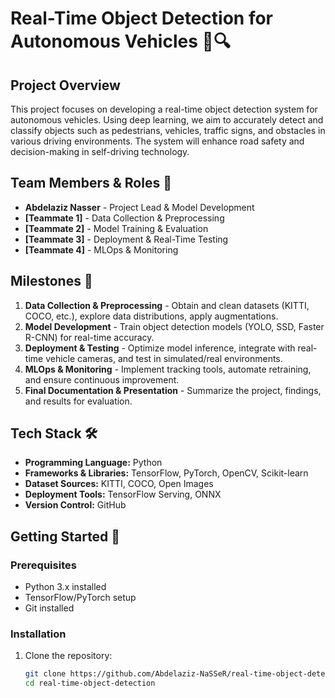 # Real-Time Object Detection for Autonomous Vehicles 🚗🔍  

## Project Overview  
This project focuses on developing a real-time object detection system for autonomous vehicles. Using deep learning, we aim to accurately detect and classify objects such as pedestrians, vehicles, traffic signs, and obstacles in various driving environments. The system will enhance road safety and decision-making in self-driving technology.  

## Team Members & Roles 👥  
- **Abdelaziz Nasser** - Project Lead & Model Development  
- **[Teammate 1]** - Data Collection & Preprocessing  
- **[Teammate 2]** - Model Training & Evaluation  
- **[Teammate 3]** - Deployment & Real-Time Testing  
- **[Teammate 4]** - MLOps & Monitoring  

## Milestones 📌  
1. **Data Collection & Preprocessing** - Obtain and clean datasets (KITTI, COCO, etc.), explore data distributions, apply augmentations.  
2. **Model Development** - Train object detection models (YOLO, SSD, Faster R-CNN) for real-time accuracy.  
3. **Deployment & Testing** - Optimize model inference, integrate with real-time vehicle cameras, and test in simulated/real environments.  
4. **MLOps & Monitoring** - Implement tracking tools, automate retraining, and ensure continuous improvement.  
5. **Final Documentation & Presentation** - Summarize the project, findings, and results for evaluation.  

## Tech Stack 🛠️  
- **Programming Language:** Python  
- **Frameworks & Libraries:** TensorFlow, PyTorch, OpenCV, Scikit-learn  
- **Dataset Sources:** KITTI, COCO, Open Images  
- **Deployment Tools:** TensorFlow Serving, ONNX  
- **Version Control:** GitHub  

## Getting Started 🚀  
### Prerequisites  
- Python 3.x installed  
- TensorFlow/PyTorch setup  
- Git installed  

### Installation  
1. Clone the repository:  
   ```sh
   git clone https://github.com/Abdelaziz-NaSSeR/real-time-object-detection.git
   cd real-time-object-detection
